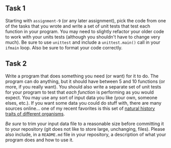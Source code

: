 ## Task 1

Starting with `assignment-9` (or any later assignment), pick the code from one of the tasks that you wrote and write a set of unit tests that test each function in your program.  You may need to slightly refactor your older code to work with your units tests (although you shouldn't have to change very much).  Be sure to use `unittest` and include a `unittest.main()` call in your `ifmain` loop.  Also be sure to format your code correctly.

## Task 2

Write a program that does something you need (or want) for it to do.  The program can do anything, but it should have between 5 and 10 functions (or more, if you really want).  You should also write a separate set of unit tests for your program to test that *each function* is performing as you would expect.  You may use any sort of input data you like (your own, someone elses, etc.).  If you want some data you could do stuff with, there are many sources online... one of my recent favorites is this set of [natural history traits of different organisms](http://esapubs.org/archive/ecol/E096/269/#data).

*Be sure* to trim your input data file to a reasonable size before committing it to your repository (git does not like to store large, unchanging, files).  Please also include, in a `README.md` file in your repository, a description of what your program does and how to use it.
